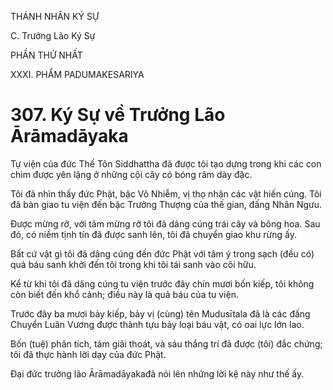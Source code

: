 THÁNH NHÂN KÝ SỰ

C. Trưởng Lão Ký Sự

PHẦN THỨ NHẤT

XXXI. PHẨM PADUMAKESARIYA

# 307. Ký Sự về Trưởng Lão Ārāmadāyaka

Tự viện của đức Thế Tôn Siddhattha đã được tôi tạo dựng trong khi các con chim được yên lặng ở những cội cây có bóng râm dày đặc.

Tôi đã nhìn thấy đức Phật, bậc Vô Nhiễm, vị thọ nhận các vật hiến cúng. Tôi đã bàn giao tu viện đến bậc Trưởng Thượng của thế gian, đấng Nhân Ngưu.

Được mừng rỡ, với tâm mừng rỡ tôi đã dâng cúng trái cây và bông hoa. Sau đó, có niềm tịnh tín đã được sanh lên, tôi đã chuyển giao khu rừng ấy.

Bất cứ vật gì tôi đã dâng cúng đến đức Phật với tâm ý trong sạch (đều có) quả báu sanh khởi đến tôi trong khi tôi tái sanh vào cõi hữu.

Kể từ khi tôi đã dâng cúng tu viện trước đây chín mươi bốn kiếp, tôi không còn biết đến khổ cảnh; điều này là quả báu của tu viện.

Trước đây ba mươi bảy kiếp, bảy vị (cùng) tên Mudusītala đã là các đấng Chuyển Luân Vương được thành tựu bảy loại báu vật, có oai lực lớn lao.

Bốn (tuệ) phân tích, tám giải thoát, và sáu thắng trí đã được (tôi) đắc chứng; tôi đã thực hành lời dạy của đức Phật.

Đại đức trưởng lão Ārāmadāyakađã nói lên những lời kệ này như thế ấy.

